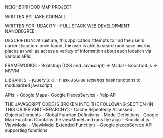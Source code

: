 
NEIGHBORHOOD MAP PROJECT

WRITTEN BY: JAKE GORNALL
 
WRITTEN FOR: UDACITY - FULL STACK WEB DEVELOPMENT NANODEGREE
 
DESCRIPTION: 
	At runtime, this application attempts to find the user's current location. 
	once found, the user is able to search and save nearby places as well as
	access a variety of information about each location via various APIs.

FRAMEWORKS:
	- Bootstrap (CSS and Javascript) => Modal
	- Knockout.js => MVVM

LIBRARIES:
	- jQuery 3.1.1
	- Flask-JSGlue (extends flask functions to modularized javascript)

APIs:
	- Google Maps
	- Google PlacesService
	- Yelp API

THE JAVASCRIPT CODE IS BROKEN INTO THE FOLLOWING SECTION (IN THIS ORDER AND HIERARCHY):
	- Cache Repeatedly Accessed Objects/Elements
	- Global Function Definitions
	- Model Definitions
	- Google Map Function (Contains the viewModel and runs the app)
	    - Knockout.js ViewModel
	    - ViewModel Extended Functions
	    - Google placesService API supporting functions